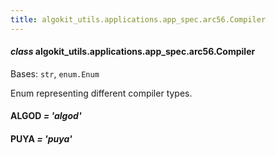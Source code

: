 ```yaml
---
title: algokit_utils.applications.app_spec.arc56.Compiler
---
```

#### *class* algokit_utils.applications.app_spec.arc56.Compiler

Bases: `str`, `enum.Enum`

Enum representing different compiler types.

#### ALGOD *= 'algod'*

#### PUYA *= 'puya'*